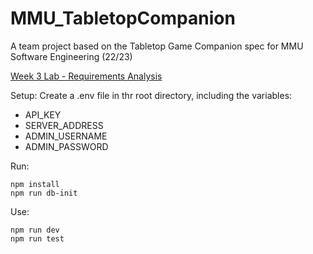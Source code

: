 # MMU_TabletopCompanion
A team project based on the Tabletop Game Companion spec for MMU Software Engineering (22/23)

[Week 3 Lab - Requirements Analysis](REQUIREMENTS.md)

Setup:
Create a .env file in thr root directory, including the variables:
  - API_KEY
  - SERVER_ADDRESS
  - ADMIN_USERNAME
  - ADMIN_PASSWORD
 
Run:
```
npm install
npm run db-init
```

Use:
```
npm run dev
npm run test
```
